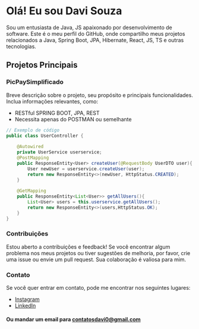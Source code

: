 # Olá! Eu sou Davi Souza

Sou um entusiasta de Java, JS apaixonado por desenvolvimento de software. Este é o meu perfil do GitHub, onde compartilho meus projetos relacionados a Java, Spring Boot, JPA, Hibernate, React, JS, TS e outras tecnologias.

## Projetos Principais

### PicPaySimplificado

Breve descrição sobre o projeto, seu propósito e principais funcionalidades. Inclua informações relevantes, como:

- RESTful SPRING BOOT, JPA, REST
- Necessita apenas do POSTMAN ou semelhante

```java
// Exemplo de código
public class UserController {
	
	@Autowired
	private UserService userservice;
	@PostMapping
	public ResponseEntity<User> createUser(@RequestBody UserDTO user){
		User newUser = userservice.createUser(user);
		return new ResponseEntity<>(newUser, HttpStatus.CREATED); 
	}
	
	@GetMapping
	public ResponseEntity<List<User>> getAllUsers(){
		List<User> users = this.userservice.getAllUsers();
		return new ResponseEntity<>(users,HttpStatus.OK);
	}
}
```

### Contribuições
Estou aberto a contribuições e feedback! Se você encontrar algum problema nos meus projetos ou tiver sugestões de melhoria, por favor, crie uma issue ou envie um pull request. Sua colaboração é valiosa para mim.

### Contato
Se você quer entrar em contato, pode me encontrar nos seguintes lugares:

- [Instagram](https://www.instagram.com/davisalesouza/)
- [LinkedIn](https://www.linkedin.com/in/davi-sales-7a2304231/)

#### Ou mandar um email para contatosdavi0@gmail.com
